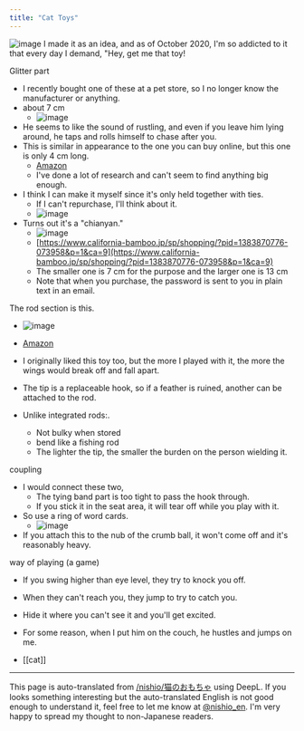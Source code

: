 ```yaml
---
title: "Cat Toys"
---
```


![image](https://gyazo.com/6c9386947141127a773cd36e78e23290/thumb/1000)
I made it as an idea, and as of October 2020, I'm so addicted to it that every day I demand, "Hey, get me that toy!

Glitter part
- I recently bought one of these at a pet store, so I no longer know the manufacturer or anything.
- about 7 cm
    - ![image](https://gyazo.com/ff11d051086fc76fbbfc8bf4734cfd44/thumb/1000)
- He seems to like the sound of rustling, and even if you leave him lying around, he taps and rolls himself to chase after you.
- This is similar in appearance to the one you can buy online, but this one is only 4 cm long.
    - [Amazon](https://amzn.to/3k3HV23)
    - I've done a lot of research and can't seem to find anything big enough.
- I think I can make it myself since it's only held together with ties.
    - If I can't repurchase, I'll think about it.
    - ![image](https://gyazo.com/a678fd8dfcfa09d82a0607d3d9be6dc4/thumb/1000)
- Turns out it's a "chianyan."
    - ![image](https://gyazo.com/07928f1d39edbfaad916a601194c4a36/thumb/1000)
    - [https://www.california-bamboo.jp/sp/shopping/?pid=1383870776-073958&p=1&ca=9](https://www.california-bamboo.jp/sp/shopping/?pid=1383870776-073958&p=1&ca=9)
    - The smaller one is 7 cm for the purpose and the larger one is 13 cm
    - Note that when you purchase, the password is sent to you in plain text in an email.


The rod section is this.
- ![image](https://gyazo.com/945578b40a0fccdf077614004d273b96/thumb/1000)

- [Amazon](https://amzn.to/37afeNd)
- I originally liked this toy too, but the more I played with it, the more the wings would break off and fall apart.
- The tip is a replaceable hook, so if a feather is ruined, another can be attached to the rod.
- Unlike integrated rods:.
    - Not bulky when stored
    - bend like a fishing rod
    - The lighter the tip, the smaller the burden on the person wielding it.

coupling
- I would connect these two,
    - The tying band part is too tight to pass the hook through.
    - If you stick it in the seat area, it will tear off while you play with it.
- So use a ring of word cards.
    - ![image](https://gyazo.com/6dca4978c32eeaddf7d18f98ecce1e40/thumb/1000)
- If you attach this to the nub of the crumb ball, it won't come off and it's reasonably heavy.

way of playing (a game)
- If you swing higher than eye level, they try to knock you off.
- When they can't reach you, they jump to try to catch you.
- Hide it where you can't see it and you'll get excited.
- For some reason, when I put him on the couch, he hustles and jumps on me.

- [[cat]]

---
This page is auto-translated from [/nishio/猫のおもちゃ](https://scrapbox.io/nishio/猫のおもちゃ) using DeepL. If you looks something interesting but the auto-translated English is not good enough to understand it, feel free to let me know at [@nishio_en](https://twitter.com/nishio_en). I'm very happy to spread my thought to non-Japanese readers.